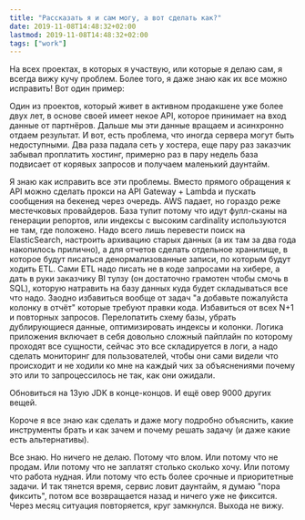 ```yaml
---
title: "Рассказать я и сам могу, а вот сделать как?"
date: 2019-11-08T14:48:32+02:00
lastmod: 2019-11-08T14:48:32+02:00
tags: ["work"]
---
```


На всех проектах, в которых я участвую, или которые я делаю сам, я всегда вижу кучу проблем. Более того, я даже знаю как их все можно исправить! Вот один пример:

Один из проектов, который живет в активном продакшене уже более двух лет, в основе своей имеет некое API, которое принимает на вход данные от партнёров. Дальше мы эти данные вращаем и асинхронно отдаем результат. И вот, есть проблема, что иногда сервера могут быть недоступными. Два раза падала сеть у хостера, еще пару раз заказчик забывал проплатить хостинг, примерно раз в пару недель база подвисает от корявых запросов и получаем маленький даунтайм.

Я знаю как исправить все эти проблемы. Вместо прямого обращения к API можно сделать прокси на API Gateway + Lambda и пускать сообщения на бекенед через очередь. AWS падает, но гораздо реже местечковых провайдеров. База тупит потому что идут фулл-сканы на генерации репортов, или индексы с высоким cardinality используются не там, где положено. Надо всего лишь перевести поиск на ElasticSearch, настроить архивацию старых данных (а их там за два года накопилось прилично), а для отчетов сделать отдельное хранилище, в которое будут писаться денормализованные записи, по которым будут ходить ETL. Сами ETL надо писать не в коде запросами на хибере, а дать в руки заказчику BI тулзу (он достаточно грамотен чтобы смочь в SQL), которую натравить на базу данных куда будет складываться все что надо. Заодно избавиться вообще от задач "а добавьте пожалуйста колонку в отчёт" которые требуют правки кода. Избавиться от всех N+1 и повторных запросов. Перелопатить схему базы, убрать дублирующиеся данные, оптимизировать индексы и колонки. Логика приложения включает в себя довольно сложный пайплайн по которому проходят все сущности, сейчас это все складируется в логи, а надо сделать мониторинг для пользователей, чтобы они сами видели что происходит и не ходили ко мне на каждый чих за объяснениями почему это или то запроцессилось не так, как они ожидали.

Обновиться на 13ую JDK в конце-концов. И ещё овер 9000 других вещей.

Короче я все знаю как сделать и даже могу подробно объяснить, какие инструменты брать и как зачем и почему решать задачу (и даже какие есть альтернативы).

Все знаю. Но ничего не делаю. Потому что влом. Или потому что не продам. Или потому что не заплатят столько сколько хочу. Или потому что работа нудная. Или потому что есть более срочные и приоритетные задачи. И так тянется время, сервис ловит даунтайм, я думаю "пора фиксить", потом все возвращается назад и ничего уже не фиксится. Через месяц ситуация повторяется, круг замкнулся. Выхода не вижу.
